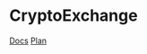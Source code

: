 # CryptoExchange
[Docs](https://github.com/SUSU-University-project/CryptoExchange/blob/main/docs/architecture.md)
[Plan](https://github.com/SUSU-University-project/CryptoExchange/blob/main/docs/plan.md)
